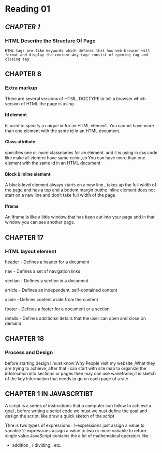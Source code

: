 # **Reading 01**
## *CHAPTER 1*
### HTML Describe the Structure Of Page

    HTML tags are like keywords which defines that how web browser will format and display the content.Any tage consist of opening tag and closing tag
## CHAPTER 8
### Extra markup
 There are several versions of HTML, DOCTYPE to tell a browser which version of HTML the page is using

  #### **Id element** 

 Is used to specify a unique id for an HTML element.
You cannot have more than one element with the same id in an HTML document.


#### **Class attribute**

 specifies one or more classnames for an element. and it is using in css code like make all elemrnt have same color ,so You can have more than one element with the same id in an HTML document

#### **Block & Inline element**
A block-level element always starts on a new line , takes up the full width of the page and has a top and a bottom margin
butthe  inline element does not start on a new line and don't take full width of the page 

#### **Iframe**
An iframe is like a little window that has been cut into your
page  and in that window you can see another page. 
## **CHAPTER 17**
### **HTML layout element**
header - Defines a header for a document
 
nav - Defines a set of navigation links

section - Defines a section in a document

article - Defines an independent, self-contained content

aside - Defines content aside from the content 

footer - Defines a footer for a document or a section

details - Defines additional details that the user can open and close on demand

## **CHAPTER 18** 

### **Process and Design** 
before starting design i must know Why People visit my  website
,What they are trying to achieve, after that i can start with site map to organize the information into sections or pages then may can use waireframs,it is  sketch of the key Information that needs to go on each page of a site. 

## **CHAPTER 1 IN JAVASCRTIBT** 


A script is a series of instructions that a computer can follow to
 achieve a goal , before writing a script code we must we nust define the goal and design the script, like draw a quick sketch of the script

Thre is two types of expressions : 
1-expressions just assign  a value to variable 
2-expressions  assign  a value to  two or more variable to return single value
JavaScript contains the a lot of mathematical operators like :
+ addition , / dividing.. etc.